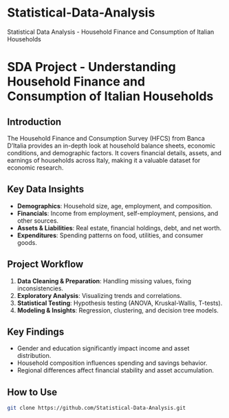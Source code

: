 # Statistical-Data-Analysis
Statistical Data Analysis - Household Finance and Consumption of Italian Households

# SDA Project - Understanding Household Finance and Consumption of Italian Households

## Introduction
The Household Finance and Consumption Survey (HFCS) from Banca D’Italia provides an in-depth look at household balance sheets, economic conditions, and demographic factors. It covers financial details, assets, and earnings of households across Italy, making it a valuable dataset for economic research.

## Key Data Insights
- **Demographics**: Household size, age, employment, and composition.
- **Financials**: Income from employment, self-employment, pensions, and other sources.
- **Assets & Liabilities**: Real estate, financial holdings, debt, and net worth.
- **Expenditures**: Spending patterns on food, utilities, and consumer goods.

## Project Workflow
1. **Data Cleaning & Preparation**: Handling missing values, fixing inconsistencies.
2. **Exploratory Analysis**: Visualizing trends and correlations.
3. **Statistical Testing**: Hypothesis testing (ANOVA, Kruskal-Wallis, T-tests).
4. **Modeling & Insights**: Regression, clustering, and decision tree models.

## Key Findings
- Gender and education significantly impact income and asset distribution.
- Household composition influences spending and savings behavior.
- Regional differences affect financial stability and asset accumulation.


## How to Use
```sh
git clone https://github.com/Statistical-Data-Analysis.git
```







